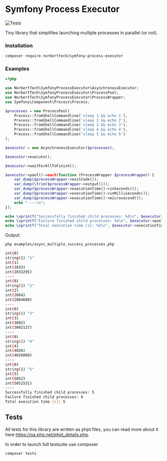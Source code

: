 # Symfony Process Executor 

![Tests](https://github.com/norberttech/symfony-process-executor/workflows/Tests/badge.svg?branch=2.x)

Tiny library that simplifies launching multiple processes in parallel (or not). 

### Installation

```bash
composer require norberttech/symfony-process-executor
```

### Examples 

```php
<?php

use NorbertTech\SymfonyProcessExecutor\AsynchronousExecutor;
use NorbertTech\SymfonyProcessExecutor\ProcessPool;
use NorbertTech\SymfonyProcessExecutor\ProcessWrapper;
use Symfony\Component\Process\Process;

$processes = new ProcessPool(
    Process::fromShellCommandline('sleep 1 && echo 1'),
    Process::fromShellCommandline('sleep 2 && echo 2'),
    Process::fromShellCommandline('sleep 3 && echo 3'),
    Process::fromShellCommandline('sleep 4 && echo 4'),
    Process::fromShellCommandline('sleep 5 && echo 5')
);

$executor = new AsynchronousExecutor($processes);

$executor->execute();

$executor->waitForAllToFinish();

$executor->pool()->each(function (ProcessWrapper $processWrapper) {
    var_dump($processWrapper->exitCode());
    var_dump(\trim($processWrapper->output()));
    var_dump($processWrapper->executionTime()->inSeconds());
    var_dump($processWrapper->executionTime()->inMilliseconds());
    var_dump($processWrapper->executionTime()->microsecond());
    echo "----\n";
});

echo \sprintf("Successfully finished child processes: %d\n", $executor->pool()->withSuccessExitCode());
echo \sprintf("Failure finished child processes: %d\n", $executor->pool()->withFailureExitCode());
echo \sprintf("Total execution time [s]: %d\n", $executor->executionTime()->inSecondsPreciseString());
```

Output: 

```bash
php examples/async_multiple_success_processes.php 

int(0)
string(1) "1"
int(1)
int(1033)
int(1033295)
----
int(0)
string(1) "2"
int(2)
int(2064)
int(2064680)
----
int(0)
string(1) "3"
int(3)
int(3092)
int(3092137)
----
int(0)
string(1) "4"
int(4)
int(4026)
int(4026060)
----
int(0)
string(1) "5"
int(5)
int(5052)
int(5052531)
----
Successfully finished child processes: 5
Failure finished child processes: 0
Total execution time [s]: 5
```

## Tests

All tests for this library are written as phpt files, you can read more about it here https://qa.php.net/phpt_details.php. 

In order to launch full testsuite use composer

```php
composer tests
```

